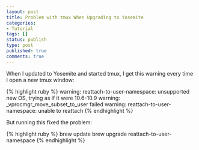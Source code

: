 ```yaml
---
layout: post
title: Problem with tmux When Upgrading to Yosemite
categories:
- Tutorial
tags: []
status: publish
type: post
published: true
comments: true
---
```


When I updated to Yosemite and started tmux, I get this warning every time I open a new tmux window:

{% highlight ruby %}
warning: reattach-to-user-namespace: unsupported new OS, trying as if it were 10.6-10.9
warning: _vprocmgr_move_subset_to_user failed
warning: reattach-to-user-namespace: unable to reattach
{% endhighlight %}


But running this fixed the problem:

{% highlight ruby %}
brew update
brew upgrade reattach-to-user-namespace
{% endhighlight %}


